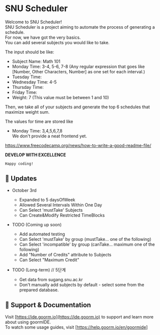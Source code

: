 # SNU Scheduler

Welcome to SNU Scheduler!  
SNU Scheduler is a project aiming to automate the process of generating a schedule.  
For now, we have got the very basics.  
You can add several subjects you would like to take.

The input should be like:

-   Subject Name: Math 101
-   Monday Time: 3-4, 5-6, 7-8 (Any regular expression that goes like [Number, Other Characters, Number] as one set for each interval.)
-   Tuesday Time:
-   Wednesday Time: 4-5
-   Thursday Time:
-   Friday Time:
-   Weight: 7 (This value must be between 1 and 10)

Then, we take all of your subjects and generate the top 6 schedules that maximize weight sum.

The values for time are stored like

-   Monday Time: 3,4,5,6,7,8  
    We don't provide a neat frontend yet.

https://www.freecodecamp.org/news/how-to-write-a-good-readme-file/

**DEVELOP WITH EXCELLENCE**

`Happy coding!`

## 🔧 Updates

- October 3rd
  * Expanded to 5 daysOfWeek
  * Allowed Several Intervals Within One Day
  * Can Select 'mustTake' Subjects
  * Can Create&Modify Restricted TimeBlocks
  
- TODO (Coming up soon)
  * Add automated testing
  * Can Select 'mustTake' by group (mustTake... one of the following)
  * Can Select 'incompatible' by group (canTake... maximum one of the following)
  * Add "Number of Credits" attribute to Subjects
  * Can Select "Maximum Credit"

- TODO (Long-term) // 5단계
  * Get data from sugang.snu.ac.kr
  * Don't manually add subjects by default - select some from the prepared database.

## 💬 Support & Documentation

Visit [https://ide.goorm.io](https://ide.goorm.io) to support and learn more about using goormIDE.  
To watch some usage guides, visit [https://help.goorm.io/en/goormide]
